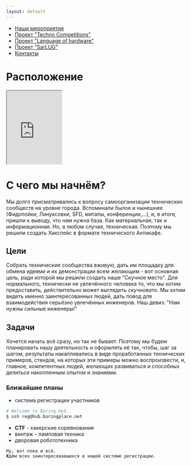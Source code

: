 ```yaml
---
layout: default
---
```


* [Наши мероприятия](events)
* [Проект "Techno Competitions"](robotics)
* [Проект "Language of hardware"](language-of-hardware)
* [Проект "SarLUG"](sarlug)
* [Контакты](contacts)

# [](#position)Расположение
<iframe
  width="150px"
  height="200px"
  src="http://openstreetmap.ru/frame.php?mapid=1319997191&noscreenshot=1">
</iframe>

# [](#header-1)С чего мы начнём?

Мы долго присматривались к вопросу самоорганизации технических сообществ
на уровне города. Вспоминали былое и нынешнее (Фидопойки, Линуксовки,
SFD, митапы, конференции,...), и, в итоге, пришли к выводу, что нам
нужна база. Как материальная, так и информационная. Но, в любом случае,
техническая. Поэтому мы решили создать Хакспейс в формате технического
Антикафе.

## [](#header-2)Цели

Собрать технические сообщества вживую, дать им площадку для обмена
идеями и их демонстрации всем желающим - вот основная цель, ради которой
мы решили создать наше "Скучное место". Для нормального, технически не
увлечённого человека то, что мы хотим предоставить, действительно может
выглядеть *скучновато*. Мы хотим видеть именно заинтересованных людей,
дать повод для взаимодействия серьёзно увлечённых инженеров. Наш девиз:
"Нам нужны сильные инженеры!"

## [](#header-3)Задачи

Хочется начать всё сразу, но так не бывает. Поэтому мы будем планировать
нашу деятельность и оформлять её так, чтобы, шаг за шагом, результаты
накапливались в виде проработанных технических примеров, стендов, на
которых эти примеры можно воспроизвести, и, главное, компетентных людей,
желающих развиваться и способных делиться накопленным опытом и знаниями.

### [](#header-6)Ближайшие планы

* система регистрации участников
```bash
# Welcome to Boring Hub.
$ ssh reg@hub.boringplace.net
```
* **CTF** - хакерские соревнования
* винтаж - ламповая техника
* дворовая робототехника

```
Ну, вот пока и всё.
Ждём всех заинтересовавшихся в нашей системе регистрации.
```

